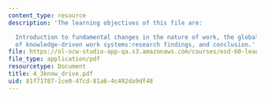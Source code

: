 ```yaml
---
content_type: resource
description: 'The learning objectives of this file are:

  Introduction to fundamental changes in the nature of work, the global diffusion
  of knowledge-driven work systems:research findings, and conclusion.'
file: https://ol-ocw-studio-app-qa.s3.amazonaws.com/courses/esd-60-lean-six-sigma-processes-summer-2004/81f717871ce047cd81a64c492da9df48_4_3know_drive.pdf
file_type: application/pdf
resourcetype: Document
title: 4_3know_drive.pdf
uid: 81f71787-1ce0-47cd-81a6-4c492da9df48
---
```

